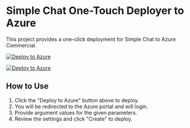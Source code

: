 # Simple Chat One-Touch Deployer to Azure

This project provides a one-click deployment for Simple Chat to Azure Commercial.

[![Deploy to Azure](https://aka.ms/deploytoazurebutton)](https://portal.azure.com/#create/Microsoft.Template/uri/https%3A%2F%2Fraw.githubusercontent.com%2Fgregunger-microsoft%2Fonetouchexample1%2Frefs%2Fheads%2Fmain%2Fmain.json)

[![Deploy to Azure](https://aka.ms/deploytoazuregovbutton)](https://portal.azure.us/#create/Microsoft.Template/uri/https%3A%2F%2Fraw.githubusercontent.com%2Fgregunger-microsoft%2Fonetouchexample1%2Frefs%2Fheads%2Fmain%2Fmain.json)

## How to Use

1. Click the "Deploy to Azure" button above to deploy.
2. You will be redirected to the Azure portal and will login.
3. Provide argument values for the given parameters.
4. Review the settings and click "Create" to deploy.
